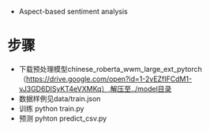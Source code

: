 - Aspect-based sentiment analysis 
# 步骤
- 下载预处理模型chinese_roberta_wwm_large_ext_pytorch（https://drive.google.com/open?id=1-2vEZfIFCdM1-vJ3GD6DlSyKT4eVXMKq）,解压至../model目录
- 数据样例见data/train.json
- 训练 python train.py
- 预测 pyhton predict_csv.py
